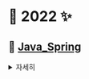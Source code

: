 # 🌈 2022 ✨

## 🐥 [Java_Spring](https://github.com/Kang-SeoHyun/Java_Framework/tree/main/Java_Spring)

<details>
<summary>  <kbd>자세히</kbd> </summary>

### 입문하기
* 📖 교재 : [김영한 인프런강의](https://www.inflearn.com/course/%EC%8A%A4%ED%94%84%EB%A7%81-%EC%9E%85%EB%AC%B8-%EC%8A%A4%ED%94%84%EB%A7%81%EB%B6%80%ED%8A%B8/dashboard)
* 💪🏻 목표 : 스프링 입문하기
* ❓ 방법 : 
  * 코드 [따라하기](https://github.com/Kang-SeoHyun/Java_Framework/tree/main/Java_Spring/)
* 🤙🏻 약속 : 1일 1강 이상  
  *  05.23 ~ 05.27 : ~ 2장  
  *  05.30 ~ 06.03 : ~ 4장  
  *  06.06 ~ 06.10 : ~ 7장
  *  06.13 ~ 06.17 : ~ 10장
  *  06.20 ~ 06.24 : ~ 13장
  *  06.27 ~ 07.01 : ~ 15장

</details>   
